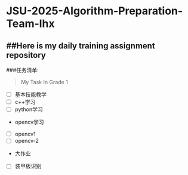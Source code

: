 # JSU-2025-Algorithm-Preparation-Team-lhx
##Here is my daily training assignment repository
--
###任务清单:
>My Task In Grade 1
-[ ] 基本技能教学
-[ ] c++学习
-[ ] python学习
- opencv学习
-[ ] opencv1
-[ ] opencv-2
- 大作业
-[ ] 装甲板识别
